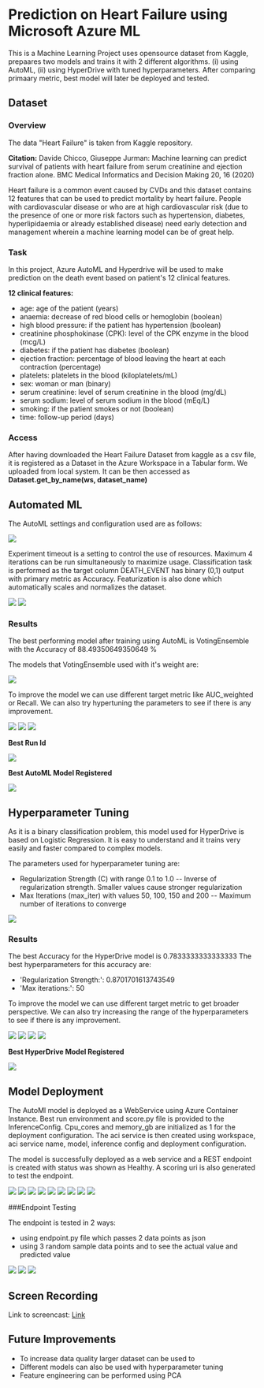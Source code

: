 #  Prediction on Heart Failure using Microsoft Azure ML

This is a Machine Learning Project uses opensource dataset from Kaggle, prepaares two models and trains it with 2 different algorithms.
(i) using AutoML, (ii) using HyperDrive with tuned hyperparameters.
After comparing primaary metric, best model will later be deployed and tested.

## Dataset

### Overview
The data "Heart Failure" is taken from Kaggle repository.

**Citation:** Davide Chicco, Giuseppe Jurman: Machine learning can predict survival of patients with heart failure from serum creatinine and ejection fraction alone. BMC Medical Informatics and Decision Making 20, 16 (2020)

Heart failure is a common event caused by CVDs and this dataset contains 12 features that can be used to predict mortality by heart failure.
People with cardiovascular disease or who are at high cardiovascular risk (due to the presence of one or more risk factors such as hypertension, diabetes, hyperlipidaemia or already established disease) need early detection and management wherein a machine learning model can be of great help.

### Task
In this project, Azure AutoML and Hyperdrive will be used to make prediction on the death event based on patient's 12 clinical features.

**12 clinical features:**

- age: age of the patient (years)
- anaemia: decrease of red blood cells or hemoglobin (boolean)
- high blood pressure: if the patient has hypertension (boolean)
- creatinine phosphokinase (CPK): level of the CPK enzyme in the blood (mcg/L)
- diabetes: if the patient has diabetes (boolean)
- ejection fraction: percentage of blood leaving the heart at each contraction (percentage)
- platelets: platelets in the blood (kiloplatelets/mL)
- sex: woman or man (binary)
- serum creatinine: level of serum creatinine in the blood (mg/dL)
- serum sodium: level of serum sodium in the blood (mEq/L)
- smoking: if the patient smokes or not (boolean)
- time: follow-up period (days)

### Access
After having downloaded the Heart Failure Dataset from kaggle as a csv file, it is registered as a Dataset in the Azure Workspace in a Tabular form.
We uploaded from local system. It can be then accessed as **Dataset.get_by_name(ws, dataset_name)**

## Automated ML
The AutoML settings and configuration used are as follows:

<img src="Screenshots/AutoMLconfig.PNG">

Experiment timeout is a setting to control the use of resources. Maximum 4 iterations can be run simultaneously to
maximize usage. Classification task is performed as the target column DEATH_EVENT has binary (0,1) output with primary metric as Accuracy.
Featurization is also done which automatically scales and normalizes the dataset. 

<img src="Screenshots/autoMLrun.PNG">
<img src="Screenshots/automl_experiment.PNG">

### Results
The best performing model after training using AutoML is VotingEnsemble with the Accuracy of 88.49350649350649 %

The models that VotingEnsemble used with it's weight are:

<img src="Screenshots/ensembled_weights.PNG">

To improve the model we can use different target metric like AUC_weighted or Recall. We can also try hypertuning the parameters to see if there is any improvement.

<img src="Screenshots/automl_best_model.PNG">
<img src="Screenshots/automl_best_accuracy.PNG">
<img src="Screenshots/automl_accuracy_2.PNG">

**Best Run Id**

<img src="Screenshots/automl_bestrunid.PNG">

**Best AutoML Model Registered**

<img src="Screenshots/automl_registered.PNG">

## Hyperparameter Tuning
As it is a binary classification problem, this model used for HyperDrive is based on Logistic Regression. 
It is easy to understand and it trains very easily and faster compared to complex models.


The parameters used for hyperparameter tuning are:
- Regularization Strength (C) with range 0.1 to 1.0
    -- Inverse of regularization strength. Smaller values cause stronger regularization
- Max Iterations (max_iter) with values 50, 100, 150 and 200
    -- Maximum number of iterations to converge

<img src="Screenshots/hyperdrive_run.PNG">

### Results
The best Accuracy for the HyperDrive model is 0.7833333333333333
The best hyperparameters for this accuracy are:
- 'Regularization Strength:': 0.8701701613743549
- 'Max iterations:': 50

To improve the model we can use different target metric to get broader perspective. We can also try increasing the range of the hyperparameters to see if there is any improvement.

<img src="Screenshots/hyperdrive_run1.PNG">
<img src="Screenshots/hyperdrive_run2.PNG">
<img src="Screenshots/hd_best_run1.PNG">
<img src="Screenshots/hyperdrive_bestmodel2.PNG">

**Best HyperDrive Model Registered**

<img src="Screenshots/hyperdrive_registered.PNG">

## Model Deployment
The AutoMl model is deployed  as a WebService using Azure Container Instance. Best run environment and score.py file is provided to the InferenceConfig.
Cpu_cores and memory_gb are initialized as 1 for the deployment configuration. The aci service is then created using workspace, aci service name, model, inference config and deployment configuration.

The model is successfully deployed as a web service and a REST endpoint is created with status was shown as Healthy. A scoring uri is also generated to test the endpoint.

<img src="Screenshots/deploy_0.PNG">
<img src="Screenshots/deploy_service.PNG">
<img src="Screenshots/deploy_test1.PNG">
<img src="Screenshots/deploy_test2.PNG">
<img src="Screenshots/deploy_test3.PNG">
<img src="Screenshots/deploy_service_logs.PNG">

<img src="Screenshots/epoint1.PNG">
<img src="Screenshots/epoint1.PNG">
<img src="Screenshots/epoint1.PNG">

###Endpoint Testing

The endpoint is tested in 2 ways: 
- using endpoint.py file which passes 2 data points as json 
- using 3 random sample data points and to see the actual value and predicted value 


<img src="Screenshots/deploy_test1.PNG">
<img src="Screenshots/deploy_test2.PNG">
<img src="Screenshots/deploy_test3.PNG">

## Screen Recording
Link to screencast: [Link](https://www.youtube.com/watch?v=34ZNb6Y1P6c)

## Future Improvements
- To increase data quality larger dataset can be used to  
- Different models can also be used with hyperparameter tuning
- Feature engineering can be performed using PCA 
